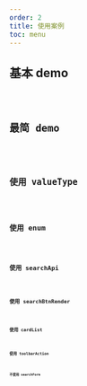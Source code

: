 ```yaml
---
order: 2
title: 使用案例
toc: menu
---
```


## 基本 demo

<code src='./demo/basic.jsx' />

## 最简 demo

<code src='./demo/simplest.jsx' />

## 使用 valueType

<code src='./demo/valueType.jsx' />

## 使用 enum

<code src='./demo/enum.jsx' />

## 使用 searchApi

<code src='./demo/searchApi.jsx' />

## 使用 searchBtnRender

<code src='./demo/custom.jsx' />

## 使用 cardList

<code src='./demo/card.jsx' />

## 使用 toolbarAction

<code src='./demo/toolbarAction.jsx' />

## 不使用 searchForm

<code src='./demo/nosearch.jsx' />
